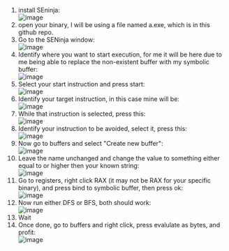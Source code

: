 1. install SEninja:\
![image](https://github.com/Boberttt/Reverse-Engineering/assets/104478197/bca49d5e-9fd1-4e12-aaca-43564ad4c408)
2. open your binary, I will be using a file named a.exe, which is in this github repo.
3. Go to the SENinja window:\
![image](https://github.com/Boberttt/Reverse-Engineering/assets/104478197/b57fbff9-8865-4405-a9db-c56cc163cdb8)
4. Identify where you want to start execution, for me it will be here due to me being able to replace the non-existent buffer with my symbolic buffer:\
![image](https://github.com/Boberttt/Reverse-Engineering/assets/104478197/a2a61320-f30a-45db-858d-2280d8ef1571)
5. Select your start instruction and press start:\
![image](https://github.com/Boberttt/Reverse-Engineering/assets/104478197/50c15ade-1c14-4bd5-b8ce-01f52d2fac81)
6. Identify your target instruction, in this case mine will be:\
![image](https://github.com/Boberttt/Reverse-Engineering/assets/104478197/7d2f88f0-8d49-4346-b642-b638287d3f8a)
7. While that instruction is selected, press this:\
![image](https://github.com/Boberttt/Reverse-Engineering/assets/104478197/62bac00e-4671-433c-9f96-7d879364041d)
8. Identify your instruction to be avoided, select it, press this:\
![image](https://github.com/Boberttt/Reverse-Engineering/assets/104478197/8f6eb735-1633-40d1-ada0-8c28500fc4be)
9. Now go to buffers and select "Create new buffer":\
![image](https://github.com/Boberttt/Reverse-Engineering/assets/104478197/f3648c12-f83b-4ab5-bcba-68fc06ad3dfb)
10. Leave the name unchanged and change the value to something either equal to or higher then your known string:\
![image](https://github.com/Boberttt/Reverse-Engineering/assets/104478197/58e732cb-823c-4722-a4e1-ae16bb6929d5)
12. Go to registers, right click RAX (it may not be RAX for your specific binary), and press bind to symbolic buffer, then press ok:\
![image](https://github.com/Boberttt/Reverse-Engineering/assets/104478197/fd36ae32-6fc4-4adc-b633-dcaca4deec49)
12. Now run either DFS or BFS, both should work:\
![image](https://github.com/Boberttt/Reverse-Engineering/assets/104478197/8bc6f462-bee6-4593-a674-cf1bf08954ec)
13. Wait
14. Once done, go to buffers and right click, press evalulate as bytes, and profit:\
![image](https://github.com/Boberttt/Reverse-Engineering/assets/104478197/005c6deb-9c20-4da0-8063-82d9e6d8b0e8)
